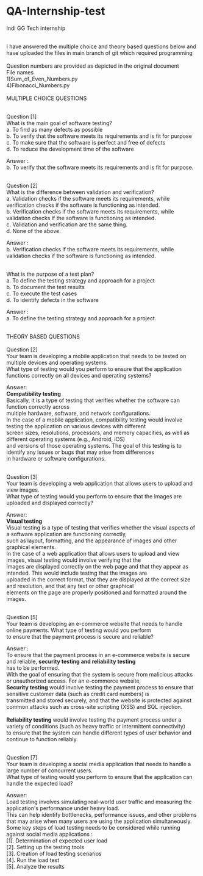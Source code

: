 # QA-Internship-test
Indi GG Tech internship


<br/> 
I have answered the multiple choice and theory based questions below and have uploaded the files in main branch of git which required programming<br/> <br/> 
Question numbers are provided as depicted in the original document<br/> 
File names<br/> 
1)Sum_of_Even_Numbers.py<br/> 
4)Fibonacci_Numbers.py<br/> 


<br/>
MULTIPLE CHOICE QUESTIONS<br/><br/>


Question [1] <br/>
What is the main goal of software testing? <br/>
a. To find as many defects as possible <br/>
b. To verify that the software meets its requirements and is fit for purpose <br/>
c. To make sure that the software is perfect and free of defects <br/>
d. To reduce the development time of the software <br/>

Answer : <br/>
b. To verify that the software meets its requirements and is fit for purpose. <br/><br/>

Question [2] <br/>
What is the difference between validation and verification?<br/>
a. Validation checks if the software meets its requirements, while verification checks if the software is functioning as intended.<br/>
b. Verification checks if the software meets its requirements, while validation checks if the software is functioning as intended.<br/>
c. Validation and verification are the same thing.<br/>
d. None of the above.<br/>

Answer : <br/>
b. Verification checks if the software meets its requirements, while validation checks if the software is functioning as intended.<br/><br/>

What is the purpose of a test plan?<br/>
a. To define the testing strategy and approach for a project<br/>
b. To document the test results<br/>
c. To execute the test cases<br/>
d. To identify defects in the software<br/>

Answer : <br/>
a. To define the testing strategy and approach for a project.<br/><br/>

THEORY BASED QUESTIONS<br/><br/>
Question [2]<br/>
Your team is developing a mobile application that needs to be tested on multiple devices and operating systems.<br/>
What type of testing would you perform to ensure that the application functions correctly on all devices and operating systems?<br/>

Answer:<br/>
<b>Compatibility testing</b><br/>
Basically, it is a type of testing that verifies whether the software can function correctly across<br/>
multiple hardware, software, and network configurations.<br/>
In the case of a mobile application, compatibility testing would involve testing the application on various devices with different <br/>
screen sizes, resolutions, processors, and memory capacities, as well as different operating systems (e.g., Android, iOS) <br/>
and versions of those operating systems. The goal of this testing is to identify any issues or bugs that may arise from differences <br/>
in hardware or software configurations.<br/><br/>

Question [3]<br/>
Your team is developing a web application that allows users to upload and view images.<br/>
What type of testing would you perform to ensure that the images are uploaded and displayed correctly?<br/>

Answer:<br/>
<b>Visual testing</b> <br/>
Visual testing is a type of testing that verifies whether the visual aspects of a software application are functioning correctly,<br/>
such as layout, formatting, and the appearance of images and other graphical elements.<br/>
In the case of a web application that allows users to upload and view images, visual testing would involve verifying that the <br/>
images are displayed correctly on the web page and that they appear as intended. This would include testing that the images are <br/>
uploaded in the correct format, that they are displayed at the correct size and resolution, and that any text or other graphical <br/>
elements on the page are properly positioned and formatted around the images. <br/><br/>

Question [5]<br/>
Your team is developing an e-commerce website that needs to handle online payments. What type of testing would you perform <br/>
to ensure that the payment process is secure and reliable?<br/>

Answer : <br/>
To ensure that the payment process in an e-commerce website is secure and reliable, <b>security testing and reliability testing</b><br/>
has to be performed.<br/>
With the goal of ensuring that the system is secure from malicious attacks or unauthorized access. For an e-commerce website, <br/> 
<b>Security testing</b> would involve testing the payment process to ensure that sensitive customer data (such as credit card numbers) is <br/> 
transmitted and stored securely, and that the website is protected against common attacks such as cross-site scripting (XSS) and SQL injection.<br/> <br/> 
<b>Reliability testing</b> would involve testing the payment process under a variety of conditions (such as heavy traffic or intermittent connectivity) <br/> 
to ensure that the system can handle different types of user behavior and continue to function reliably.<br/> <br/> 

Question [7]<br/>
Your team is developing a social media application that needs to handle a large number of concurrent users.<br/> 
What type of testing would you perform to ensure that the application can handle the expected load?<br>

Answer: <br/>
Load testing involves simulating real-world user traffic and measuring the application's performance under heavy load. <br/>
This can help identify bottlenecks, performance issues, and other problems that may arise when many users are using the application simultaneously.<br/>
Some key steps of load testing needs to be considered while running against social media applications : <br/>
[1]. Determination of expected user load <br/> 
[2]. Setting up the testing tools <br/> 
[3]. Creation of load testing scenarios<br/> 
[4]. Run the load test<br/> 
[5]. Analyze the results<br/> <br/> 

